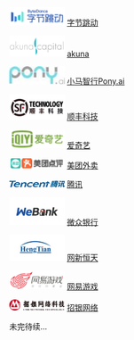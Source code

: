 <img src="assets/logo-字节跳动.png" width="100px">  [字节跳动](infos/字节跳动.md)

<img src="assets/logo-akuna.png" width="100px">  [akuna](infos/akuna.md)

<img src="assets/logo-小马智行 Pony.ai.jpg" width="100px"> [小马智行Pony.ai](infos/小马智行Pony.ai.md)

<img src="assets/logo-顺丰科技.png" width="100px">  [顺丰科技](infos/顺丰科技.md)

<img src="assets/logo-爱奇艺.png" width="100px">  [爱奇艺](infos/爱奇艺.md)

<img src="assets/logo-美团外卖.png" width="100px">  [美团外卖](infos/美团外卖.md)

<img src="assets/logo-腾讯.png" width="100px">  [腾讯](infos/腾讯.md)

<img src="assets/logo-微众银行.png" width="100px">  [微众银行](infos/微众银行.md)

<img src="assets/logo-网新恒天.png" width="100px">  [网新恒天](infos/网新恒天.md)

<img src="assets/logo-网易游戏.png" width="100px">  [网易游戏](infos/网易游戏.md)

<img src="assets/logo-招银网络.png" width="100px">  [招银网络](infos/招银网络.md)



未完待续...
